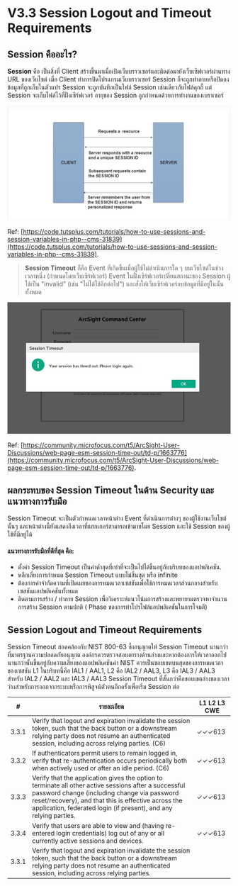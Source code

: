 # V3.3 Session Logout and Timeout Requirements 

## Session คืออะไร?

**Session** คือ เป็นสิ่งที่ Client สร้างขึ้นมาเมื่อเปิดเว็บบราวเซอร์และติดต่อมายังเว็บเซิฟเวอร์ผ่านทาง URL ของเว็บไซต์ เมื่อ Client ทำการปิดโปรแกรมเว็บบราวเซอร์ Session ก็จะถูกทำลายหรือปิดลง ข้อมูลที่ถูกเก็บในตัวแปร Session จะถูกบันทึกเป็นไฟล์ Session เช่นเดียวกับไฟล์คุกกี้ แต่ Session จะเก็บไฟล์ไว้ที่ฝั่งเซิร์ฟเวอร์ อายุของ Session ถูกกำหนดด้วยการทำงานของเบราเซอร์ 

![](images/s1.png)

Ref: [https://code.tutsplus.com/tutorials/how-to-use-sessions-and-session-variables-in-php--cms-31839](https://code.tutsplus.com/tutorials/how-to-use-sessions-and-session-variables-in-php--cms-31839).

> **Session Timeout** ก็คือ Event ที่เกิดขึ้นเมื่อผู้ใช้ไม่ดำเนินการใด ๆ บนเว็บไซต์ในช่วงเวลาหนึ่ง (กำหนดโดยเว็บเซิร์ฟเวอร์) Event ในฝั่งเซิร์ฟเวอร์เปลี่ยนสถานะของ Session ผู้ใช้เป็น "invalid" (เช่น "ไม่ได้ใช้อีกต่อไป") และสั่งให้เว็บเซิร์ฟเวอร์ลบข้อมูลที่มีอยู่ในนั้นทั้งหมด

![](images/s2.jpg)

Ref: [https://community.microfocus.com/t5/ArcSight-User-Discussions/web-page-esm-session-time-out/td-p/1663776](https://community.microfocus.com/t5/ArcSight-User-Discussions/web-page-esm-session-time-out/td-p/1663776).

## ผลกระทบของ Session Timeout ในด้าน Security และแนวทางการรับมือ

Session Timeout จะเป็นตัวกำหนดเวลาหน้าต่าง Event ที่ดำเนินการต่างๆ ของผู้ใช้งานเว็บไซต์นั้นๆ และหน้าต่างนี้ยังแสดงถึงเวลาที่แฮกเกอร์สามารถเข้ามาขโมย Session และใช้ Session ของผู้ใช้ที่มีอยู่ได้  

####  แนวทางการรับมือที่ดีที่สุด คือ:

-  ตั้งค่า Session Timeout เป็นค่าต่ำสุดที่เท่าที่จะเป็นไปได้ขึ้นอยู่กับบริบทของแอปพลิเคชัน.
-  หลีกเลี่ยงการกำหนด  Session Timeout แบบไม่สิ้นสุด หรือ infinite
-  ต้องการคำจำกัดความที่เปิดเผยของการหมดเวลาเซสชันเพื่อใช้การหมดเวลาส่วนกลางสำหรับเซสชันแอปพลิเคชันทั้งหมด
-  ติดตามการสร้าง / ทำลาย Session เพื่อวิเคราะห์แนวโน้มการสร้างและพยายามตรวจหาจำนวนการสร้าง Session ตามปกติ ( Phase ของการทำโปรไฟล์แอปพลิเคชันในการโจมตี)

## Session Logout and Timeout Requirements

Session Timeout สอดคล้องกับ NIST 800-63 ซึ่งอนุญาตให้ Session Timeout นานกว่าที่มาตรฐานความปลอดภัยอนุญาต องค์กรควรตรวจสอบตารางด้านล่างและหากต้องการให้เวลาออกไปนานกว่านั้นขึ้นอยู่กับความเสี่ยงของแอปพลิเคชันค่า NIST ควรเป็นขอบเขตบนสุดของการหมดเวลาของเซสชัน
L1 ในบริบทนี้คือ IAL1 / AAL1, L2 คือ IAL2 / AAL3, L3 คือ IAL3 / AAL3 สำหรับ IAL2 / AAL2 และ IAL3 / AAL3 Session Timeout ที่สั้นกว่าคือขอบเขตล่างของเวลาว่างสำหรับการออกจากระบบหรือการพิสูจน์ตัวตนอีกครั้งเพื่อเริ่ม Session ต่อ

| # |     รายละเอียด    |  L1 L2 L3 CWE |
| -- |     ---------   | -----------   |
| 3.3.1 | Verify that logout and expiration invalidate the session token, such that the back button or a downstream relying party does not resume an authenticated session, including across relying parties. (C6)| ✓✓✓613|<br>
| 3.3.2 | If authenticators permit users to remain logged in, verify that re-authentication occurs periodically both when actively used or after an idle period. (C6)| ✓✓✓613|<br>
| 3.3.3 | Verify that the application gives the option to terminate all other active sessions after a successful password change (including change via password reset/recovery), and that this is effective across the application, federated login (if present), and any relying parties.| ✓✓✓613|<br>
| 3.3.4 | Verify that users are able to view and (having re-entered login credentials) log out of any or all currently active sessions and devices.| ✓✓✓613|<br>
| 3.3.1 | Verify that logout and expiration invalidate the session token, such that the back button or a downstream relying party does not resume an authenticated session, including across relying parties. 


